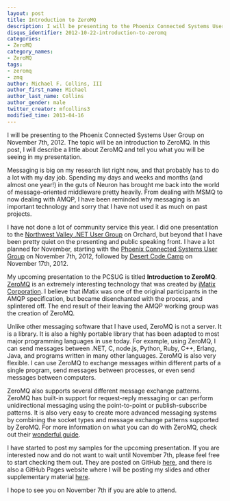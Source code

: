 ```yaml
---
layout: post
title: Introduction to ZeroMQ
description: I will be presenting to the Phoenix Connected Systems User Group on November 7th, 2012. The topic will be an introduction to ZeroMQ. In this post, I will describe a little about ZeroMQ and tell you what you will be seeing in my presentation.
disqus_identifier: 2012-10-22-introduction-to-zeromq
categories:
- ZeroMQ
category_names:
- ZeroMQ
tags:
- zeromq
- zmq
author: Michael F. Collins, III
author_first_name: Michael
author_last_name: Collins
author_gender: male
twitter_creator: mfcollins3
modified_time: 2013-04-16
---
```

I will be presenting to the Phoenix Connected Systems User Group on November 7th, 2012. The topic will be an introduction to ZeroMQ. In this post, I will describe a little about ZeroMQ and tell you what you will be seeing in my presentation.

<!--more-->

Messaging is big on my research list right now, and that probably has to do a lot with my day job. Spending my days and weeks and months (and almost one year!) in the guts of Neuron has brought me back into the world of message-oriented middleware pretty heavily. From dealing with MSMQ to now dealing with AMQP, I have been reminded why messaging is an important technology and sorry that I have not used it as much on past projects.

I have not done a lot of community service this year. I did one presentation to the [Northwest Valley .NET User Group](http://nwvdnug.org) on Orchard, but beyond that I have been pretty quiet on the presenting and public speaking front. I have a lot planned for November, starting with the [Phoenix Connected Systems User Group](http://www.pcsug.org) on November 7th, 2012, followed by [Desert Code Camp](http://www.desertcodecamp.com) on November 17th, 2012.

My upcoming presentation to the PCSUG is titled **Introduction to ZeroMQ**. [ZeroMQ](http://www.zeromq.org) is an extremely interesting technology that was created by [iMatix Corporation](http://www.imatix.com). I believe that iMatix was one of the original participants in the AMQP specification, but became disenchanted with the process, and splintered off. The end result of their leaving the AMQP working group was the creation of ZeroMQ.

Unlike other messaging software that I have used, ZeroMQ is not a server. It is a library. It is also a highly portable library that has been adapted to most major programming languages in use today. For example, using ZeroMQ, I can send messages between .NET, C, node.js, Python, Ruby, C++, Erlang, Java, and programs written in many other languages. ZeroMQ is also very flexible. I can use ZeroMQ to exchange messages within different parts of a single program, send messages between processes, or even send messages between computers.

ZeroMQ also supports several different message exchange patterns. ZeroMQ has built-in support for request-reply messaging or can perform unidirectional messaging using the point-to-point or publish-subscribe patterns. It is also very easy to create more advanced messaging systems by combining the socket types and message exchange patterns supported by ZeroMQ. For more information on what you can do with ZeroMQ, check out their [wonderful guide](http://zguide.zeromq.org/page:all).

I have started to post my samples for the upcoming presentation. If you are interested now and do not want to wait until November 7th, please feel free to start checking them out. They are posted on GitHub [here](https://github.com/mfcollins3/PCSUG-Nov2012), and there is also a GitHub Pages website where I will be posting my slides and other supplementary material [here](http://www.michaelfcollins3.me/PCSUG-Nov2012).

I hope to see you on November 7th if you are able to attend.
